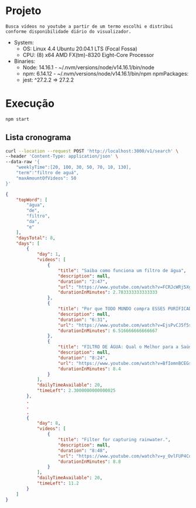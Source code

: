 
# Projeto
    Busca vídeos no youtube a partir de um termo escolhi e distribui conforme disponibilidade diário do visualizador.


  - System:
    - OS: Linux 4.4 Ubuntu 20.04.1 LTS (Focal Fossa)
    - CPU: (8) x64 AMD FX(tm)-8320 Eight-Core Processor
  - Binaries:
    - Node: 14.16.1 - ~/.nvm/versions/node/v14.16.1/bin/node
    - npm: 6.14.12 - ~/.nvm/versions/node/v14.16.1/bin/npm
  npmPackages:
    - jest: ^27.2.2 => 27.2.2

# Execução

```sh
npm start
```


## Lista cronograma
```sh
curl --location --request POST 'http://localhost:3000/v1/search' \
--header 'Content-Type: application/json' \
--data-raw '{
    "weeklyTime":[20, 100, 30, 50, 70, 10, 130],
    "term":"filtro de aguá",
    "maxAmountOfVideos": 50
}'
```

```json
{
    "topWord": [
        "água",
        "de",
        "filtro",
        "da",
        "e"
    ],
    "daysTotal": 8,
    "days": [
        {
            "day": 1,
            "videos": [
                {
                    "title": "Saiba como funciona um filtro de água",
                    "description": null,
                    "duration": "2:47",
                    "url": "https://www.youtube.com/watch?v=FCRJcWRj5Xg",
                    "durationInMinutes": 2.783333333333333
                },
                {
                    "title": "Por que TODO MUNDO compra ESSES PURIFICADORES DE ÁGUA?? | Electrolux PE11X e IBBL FR600",
                    "description": null,
                    "duration": "6:31",
                    "url": "https://www.youtube.com/watch?v=EjsPvCJ5f5s",
                    "durationInMinutes": 6.516666666666667
                },
                {
                    "title": "FILTRO DE ÁGUA: Qual o Melhor para a Saúde? Como Produzir Água Alcalina? || Dr. Moacir Rosa",
                    "description": null,
                    "duration": "8:24",
                    "url": "https://www.youtube.com/watch?v=BfIomnBCEGs",
                    "durationInMinutes": 8.4
                }
            ],
            "dailyTimeAvailable": 20,
            "timeLeft": 2.3000000000000025
        },
        .
        .
        .
        {
            "day": 8,
            "videos": [
                {
                    "title": "Filter for capturing rainwater.",
                    "description": null,
                    "duration": "8:48",
                    "url": "https://www.youtube.com/watch?v=y_OvlFUP4Co",
                    "durationInMinutes": 8.8
                }
            ],
            "dailyTimeAvailable": 20,
            "timeLeft": 11.2
        }
    ]
}
```